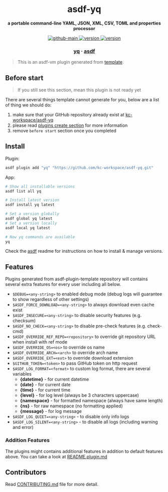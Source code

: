 <h1 align="center">
  asdf-yq
</h1>

<!-- Description section -->
<p align="center">
  <strong>a portable command-line YAML, JSON, XML, CSV, TOML and properties processor</strong>
</p>

<!-- Badges section -->
<p align="center">
  <a href="https://github.com/kc-workspace/asdf-yq/actions/workflows/main.yml">
    <img
      alt="github-main"
      src="https://img.shields.io/github/actions/workflow/status/kc-workspace/asdf-yq/main.yml?style=flat-square&logo=github">
  </a>
  <a href="https://github.com/kc-workspace/asdf-yq/releases">
    <img
      alt="version"
      src="https://img.shields.io/github/v/release/kc-workspace/asdf-yq?style=flat-square&logo=github">
  </a>
  <a href="https://github.com/kc-workspace/asdf-yq/commits/main">
    <img
      alt="version"
      src="https://img.shields.io/github/last-commit/kc-workspace/asdf-yq/main?style=flat-square&logo=github">
  </a>
</p>

<!-- Links section -->
<h3 align="center">
  <a href="https://mikefarah.gitbook.io/yq/">yq</a>
  <span> · </span>
  <a href="https://asdf-vm.com">asdf</a>
</h3>

> This is an asdf-vm plugin generated from [template][template-gh].

## Before start

> If you still see this section, mean this plugin is not ready yet

There are several things template cannot generate for you,
below are a list of thing we should do:

1. make sure that your GitHub repository already exist at [kc-workspace/asdf-yq][plugin-gh]
2. please read [plugins create section][asdf-create-plugin] for more information
3. remove `before start` section once you completed

## Install

Plugin:

```sh
asdf plugin add "yq" "https://github.com/kc-workspace/asdf-yq.git"
```

App:

```sh
# Show all installable versions
asdf list all yq

# Install latest version
asdf install yq latest

# Set a version globally
asdf global yq latest
# Set a version locally
asdf local yq latest

# Now yq commands are available
yq
```

Check the [asdf][asdf-link] readme for instructions on
how to install & manage versions.

## Features

Plugins generated from asdf-plugin-template repository will
contains several extra features for every user including all below.

- `$DEBUG=<any-string>` to enabled debug mode (debug logs will guarantee to show regardless of other settings)
- `$ASDF_FORCE_DOWNLOAD=<any-string>` to always download even cache exist
- `$ASDF_INSECURE=<any-string>` to disable security features (e.g. checksum)
- `$ASDF_NO_CHECK=<any-string>` to disable pre-check features (e.g. check-cmd)
- `$ASDF_OVERRIDE_REF_REPO=<repository>` to override git repository URL when install with ref mode
- `$ASDF_OVERRIDE_OS=<os>` to override os name
- `$ASDF_OVERRIDE_ARCH=<arch>` to override arch name
- `$ASDF_OVERRIDE_EXT=<ext>` to override download extension
- `$GITHUB_TOKEN=<token>` to pass GitHub token on http request
- `$ASDF_LOG_FORMAT=<format>` to custom log format, there are several variables
  - **{datetime}** - for current datetime
  - **{date}** - for current date
  - **{time}** - for current time
  - **{level}** - for log level (always be 3 characters uppercase)
  - **{namespace}** - for formatted namespace (always have same length)
  - **{ns}** - for raw namespace (no formatting applied)
  - **{message}** - for log message
- `$ASDF_LOG_QUIET=<any-string>` - to disable only info logs
- `$ASDF_LOG_SILENT=<any-string>` - to disable all logs (including warning and error)

### Addition Features

The plugins might contains additional features
in addition to default features above.
You can take a look at [README.plugin.md][app-readme-md]

## Contributors

Read [CONTRIBUTING.md][contributing-md] file for more detail.

<!-- LINKS SECTION -->

[app-readme-md]: ./README.plugin.md
[contributing-md]: ./CONTRIBUTING.md
[plugin-gh]: https://github.com/kc-workspace/asdf-yq
[template-gh]: https://github.com/kc-workspace/asdf-plugin-template
[asdf-link]: https://github.com/asdf-vm/asdf
[asdf-create-plugin]: https://asdf-vm.com/plugins/create.html
